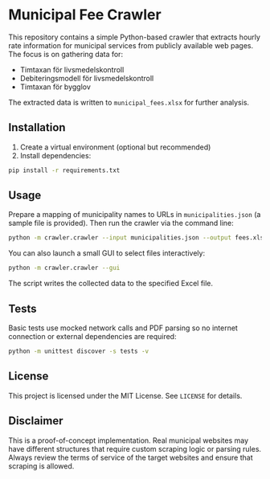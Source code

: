 # Municipal Fee Crawler

This repository contains a simple Python-based crawler that extracts
hourly rate information for municipal services from publicly available
web pages. The focus is on gathering data for:

- Timtaxan för livsmedelskontroll
- Debiteringsmodell för livsmedelskontroll
- Timtaxan för bygglov

The extracted data is written to `municipal_fees.xlsx` for further
analysis.


## Installation

1. Create a virtual environment (optional but recommended)
2. Install dependencies:

```bash
pip install -r requirements.txt
```

## Usage


Prepare a mapping of municipality names to URLs in `municipalities.json`
(a sample file is provided). Then run the crawler via the command line:

```bash
python -m crawler.crawler --input municipalities.json --output fees.xlsx
```

You can also launch a small GUI to select files interactively:


```bash
python -m crawler.crawler --gui
```


The script writes the collected data to the specified Excel file.

## Tests

Basic tests use mocked network calls and PDF parsing so no internet
connection or external dependencies are required:


```bash
python -m unittest discover -s tests -v
```

## License


This project is licensed under the MIT License. See `LICENSE` for
details.

## Disclaimer

This is a proof-of-concept implementation. Real municipal websites may
have different structures that require custom scraping logic or parsing
rules. Always review the terms of service of the target websites and
ensure that scraping is allowed.

